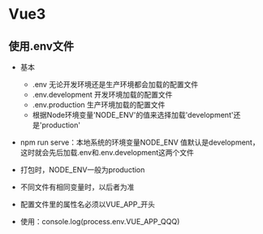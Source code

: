 # Vue3 

## 使用.env文件
+ 基本
	-  .env 无论开发环境还是生产环境都会加载的配置文件
	- .env.development 开发环境加载的配置文件
	- .env.production 生产环境加载的配置文件
	+ 根据Node环境变量'NODE_ENV'的值来选择加载'development'还是'production'
+ npm run serve：本地系统的环境变量NODE_ENV 值默认是development，这时就会先后加载.env和.env.development这两个文件
+ 打包时，NODE_ENV一般为production
+ 不同文件有相同变量时，以后者为准

+ 配置文件里的属性名必须以VUE_APP_开头
+ 使用：console.log(process.env.VUE_APP_QQQ)  